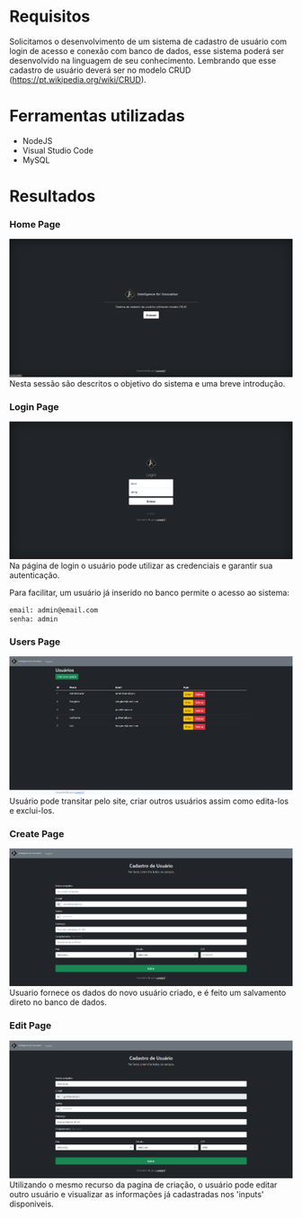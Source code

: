 # Requisitos

Solicitamos o desenvolvimento de um sistema de cadastro de usuário com login de acesso e conexão com banco de dados, 
esse sistema poderá ser desenvolvido na linguagem de seu conhecimento.
Lembrando que esse cadastro de usuário deverá ser no modelo CRUD (https://pt.wikipedia.org/wiki/CRUD).

# Ferramentas utilizadas

- NodeJS
- Visual Studio Code
- MySQL

# Resultados
### Home Page
![Home Page](https://github.com/Lucasgb7/i4i_atividade/blob/master/screens/home.png?raw=true)
Nesta sessão são descritos o objetivo do sistema e uma breve introdução.

### Login Page
![Home Page](https://github.com/Lucasgb7/i4i_atividade/blob/master/screens/login.png?raw=true)
Na página de login o usuário pode utilizar as credenciais e garantir sua autenticação. 

Para facilitar, um usuário já inserido no banco permite o acesso ao sistema:
```
email: admin@email.com
senha: admin
```

### Users Page
![Home Page](https://github.com/Lucasgb7/i4i_atividade/blob/master/screens/users.png?raw=true)
Usuário pode transitar pelo site, criar outros usuários assim como edita-los e exclui-los.

### Create Page
![Home Page](https://github.com/Lucasgb7/i4i_atividade/blob/master/screens/create.png?raw=true)
Usuario fornece os dados do novo usuário criado, e é feito um salvamento direto no banco de dados.

### Edit Page
![Home Page](https://github.com/Lucasgb7/i4i_atividade/blob/master/screens/edit.png?raw=true)
Utilizando o mesmo recurso da pagina de criação, o usuário pode editar outro usuário e visualizar as informações já cadastradas nos 'inputs' disponiveis.
